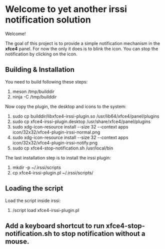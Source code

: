 # Welcome to yet another irssi notification solution

Welcome!

The goal of this project is to provide a simple notification mechanism in the **xfce4** panel.  For now the only it does is to blink the icon. You can stop the notification by clicking on the icon.

## Building & Installation

You need to build following these steps:
1. meson /tmp/builddir
2. ninja -C /tmp/builddir


Now copy the plugin, the desktop and icons to the system:
1. sudo cp builddir/libxfce4-irssi-plugin.so /usr/lib64/xfce4/panel/plugins
2. sudo cp xfce4-irssi-plugin.desktop  /usr/share/xfce4/panel/plugins
3. sudo xdg-icon-resource install --size 32 --context apps icon/32x32/xfce4-plugin-irssi-normal.png 
4. sudo xdg-icon-resource install --size 32 --context apps icon/32x32/xfce4-plugin-irssi-notify.png 
5. sudo cp xfce4-stop-notification.sh /usr/local/bin


The last installation step is to install the irssi plugin:
1. mkdir -p  ~/.irssi/scripts
2. cp xfce4-irssi-plugin.pl ~/.irssi/scripts/

## Loading the script

Load the script inside irssi:
1. /script load xfce4-irssi-plugin.pl
 

## Add a keyboard shortcut to run xfce4-stop-notification.sh to stop notification without a mouse.

